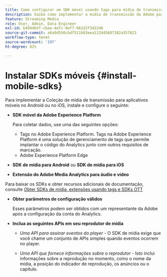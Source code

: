 ```yaml
---
title: Como configurar um SDK móvel usando tags para mídia de transmissão
description: Saiba como implementar a mídia de transmissão da Adobe para aplicativos móveis.
feature: Streaming Media
role: User, Admin, Data Engineer
exl-id: b4944b5f-cbae-4efc-9ef7-962d3f342240
source-git-commit: a6a9d550cbdf511b93eea132445607102a557823
workflow-type: tm+mt
source-wordcount: '197'
ht-degree: 82%

---
```


# Instalar SDKs móveis {#install-mobile-sdks}

Para implementar a Coleção de mídia de transmissão para aplicativos móveis no Android ou no iOS, instale e configure o seguinte:

* **SDK móvel da Adobe Experience Platform**

  Para coletar dados, use uma das seguintes opções:
   * Tags no Adobe Experience Platform. Tags na Adobe Experience Platform é uma solução de gerenciamento de tags que permite implantar o código do Analytics junto com outros requisitos de marcação.
   * Adobe Experience Platform Edge

* **SDK de mídia para Android** ou **SDK de mídia para iOS**

* **Extensão do Adobe Media Analytics para áudio e vídeo**

Para baixar os SDKs e obter recursos adicionais de documentação, consulte [Obter SDKs de mídia, extensões usando tags e SDKs OTT](/help/getting-started/download-sdks.md)

* **Obter parâmetros de configuração válidos**

  Esses parâmetros podem ser obtidos com um representante da Adobe após a configuração da conta do Analytics.

* **Inclua as seguintes APIs em seu reprodutor de mídia**

   * *Uma API para assinar eventos do player* - O SDK de mídia exige que você chame um conjunto de APIs simples quando eventos ocorrem no player.

   * *Uma API que fornece informações sobre o reprodutor* - Isto inclui informações sobre a reprodução no momento, como o nome da mídia, a posição do indicador de reprodução, os anúncios ou o capítulo.
